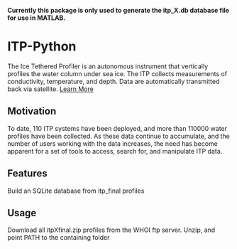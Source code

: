 **Currently this package is only used to generate the itp_X.db database file for use in MATLAB.**

# ITP-Python
The Ice Tethered Profiler is an autonomous instrument that vertically profiles the water column under sea ice. The ITP collects measurements of conductivity, temperature, and depth. Data are automatically transmitted back via satellite.  [Learn More](http://www.whoi.edu/itp "Learn More")

## Motivation
To date, 110 ITP systems have been deployed, and more than 110000 water profiles have been collected. As these data continue to accumulate, and the number of users working with the data increases, the need has become apparent for a set of tools to access, search for, and manipulate ITP data.

## Features
Build an SQLite database from itp_final profiles

## Usage
Download all itpXfinal.zip profiles from the WHOI ftp server. Unzip, and point PATH to the containing folder
